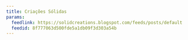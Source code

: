 ```yaml
---
title: Criações Sólidas
params:
  feedlink: https://solidcreations.blogspot.com/feeds/posts/default
  feedid: 8f777063d500fde5a1db09f3d303a54b
---
```

